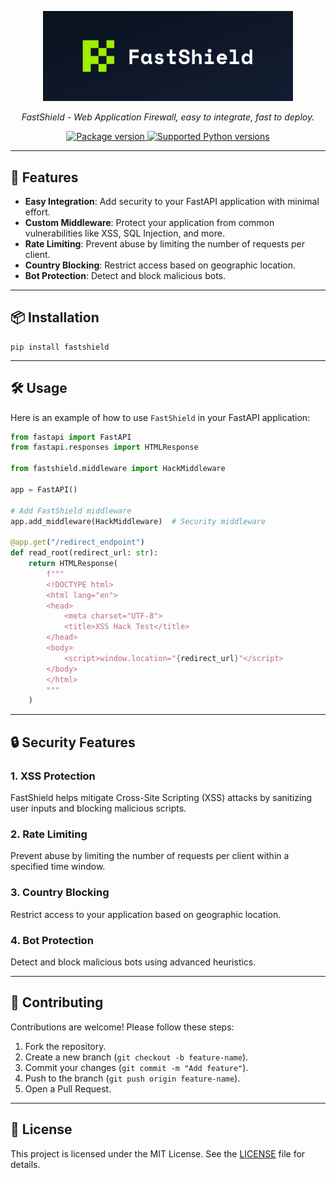 <p align="center">
  <img src="media/logo-goriz.png" alt="FastShield" width="400">
</p>
<p align="center">
    <em>FastShield - Web Application Firewall, easy to integrate, fast to deploy.</em>
</p>

<p align="center">
<a href="https://pypi.org/project/fastshield" target="_blank">
    <img src="https://img.shields.io/pypi/v/fastshield?color=%2334D058&label=pypi%20package" alt="Package version">
</a>
<a href="https://pypi.org/project/fastshield" target="_blank">
    <img src="https://img.shields.io/pypi/pyversions/fastshield.svg?color=%2334D058" alt="Supported Python versions">
</a>
</p>

---

## 🚀 Features
- **Easy Integration**: Add security to your FastAPI application with minimal effort.
- **Custom Middleware**: Protect your application from common vulnerabilities like XSS, SQL Injection, and more.
- **Rate Limiting**: Prevent abuse by limiting the number of requests per client.
- **Country Blocking**: Restrict access based on geographic location.
- **Bot Protection**: Detect and block malicious bots.

---

## 📦 Installation
<div class="termy">

```console
pip install fastshield
```
</div>

---

## 🛠️ Usage
Here is an example of how to use `FastShield` in your FastAPI application:

```Python
from fastapi import FastAPI
from fastapi.responses import HTMLResponse

from fastshield.middleware import HackMiddleware

app = FastAPI()

# Add FastShield middleware
app.add_middleware(HackMiddleware)  # Security middleware

@app.get("/redirect_endpoint")
def read_root(redirect_url: str):
    return HTMLResponse(
        f"""
        <!DOCTYPE html>
        <html lang="en">
        <head>
            <meta charset="UTF-8">
            <title>XSS Hack Test</title>
        </head>
        <body>
            <script>window.location="{redirect_url}"</script>
        </body>
        </html>
        """
    )
```

---

## 🔒 Security Features
### 1. **XSS Protection**
FastShield helps mitigate Cross-Site Scripting (XSS) attacks by sanitizing user inputs and blocking malicious scripts.

### 2. **Rate Limiting**
Prevent abuse by limiting the number of requests per client within a specified time window.

### 3. **Country Blocking**
Restrict access to your application based on geographic location.

### 4. **Bot Protection**
Detect and block malicious bots using advanced heuristics.

---

## 🤝 Contributing
Contributions are welcome! Please follow these steps:
1. Fork the repository.
2. Create a new branch (`git checkout -b feature-name`).
3. Commit your changes (`git commit -m "Add feature"`).
4. Push to the branch (`git push origin feature-name`).
5. Open a Pull Request.

---

## 📄 License
This project is licensed under the MIT License. See the [LICENSE](LICENSE) file for details.

